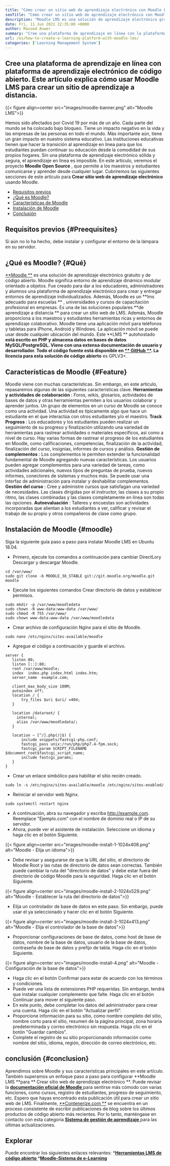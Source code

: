 ```yaml
---
title: "Cómo crear un sitio web de aprendizaje electrónico con Moodle LMS" 
seoTitle: "Cómo crear un sitio web de aprendizaje electrónico con Moodle LMS" 
description: "Moodle LMS es una solución de aprendizaje electrónico gratuito y de código abierto para crear una plataforma de aprendizaje en línea. Echa un vistazo a la guía para familiarizarse con ella." 
date: Fri, 11 Jun 2021 22:35:00 +0000
author: Masood Anwer
summary: "Cree una plataforma de aprendizaje en línea con la plataforma de aprendizaje electrónico de código abierto. Este artículo explica cómo usar Moodle LMS para crear un sitio de aprendizaje a distancia." 
url: /es/how-to-create-e-learning-platform-with-moodle-lms/
categories: ['Learning Management System']
---
```


## Cree una plataforma de aprendizaje en línea con plataforma de aprendizaje electrónico de código abierto. Este artículo explica cómo usar Moodle LMS para crear un sitio de aprendizaje a distancia.

{{< figure align=center src="images/moodle-banner.png" alt="Moodle LMS">}}

Hemos sido afectados por Covid 19 por más de un año. Cada parte del mundo se ha colocado bajo bloqueo. Tiene un impacto negativo en la vida y las empresas de las personas en todo el mundo. Más importante aún, tiene un gran impacto en nuestro sistema educativo. Las instituciones educativas tienen que hacer la transición al aprendizaje en línea para que los estudiantes puedan continuar su educación desde la comodidad de sus propios hogares. Sin una plataforma de aprendizaje electrónico sólida y segura, el aprendizaje en línea es imposible. En este artículo, veremos el proyecto **Moodle Open Source** , que permite a los maestros y estudiantes comunicarse y aprender desde cualquier lugar.
Cubriremos las siguientes secciones de este artículo para **Crear sitio web de aprendizaje electrónico**  usando Moodle.
  * [Requisitos previos][1]
  * [¿Qué es Moodle?][2]
  * [Características de Moodle][3]
  * [Instalación de Moodle][4]
  * [Conclusión][5]

## Requisitos previos   {#Preequisites}
Si aún no lo ha hecho, debe instalar y configurar el entorno de la lámpara en su servidor.

## ¿Qué es Moodle?   {#Qué}
[**Moodle **][6] es una solución de aprendizaje electrónico gratuito y de código abierto. Moodle significa entorno de aprendizaje dinámico modular orientado a objetos. Fue creado para dar a los educadores, administradores y alumnos una plataforma de aprendizaje electrónico para crear y entregar entornos de aprendizaje individualizados. Además, Moodle es un  **lms adecuado para escuelas ** , universidades y cursos de capacitación profesional en empresas. Es una de las soluciones populares  **de aprendizaje a distancia **  para crear un sitio web de LMS. Además, Moodle proporciona a los maestros y estudiantes herramientas ricas y entornos de aprendizaje colaborativo. Moodle tiene una aplicación móvil para teléfonos y tabletas para iPhone, Android y Windows. La aplicación móvil se puede usar desde cualquier ubicación del mundo. Este  **LMS **  autohostado  **está escrito en PHP y almacena datos en bases de datos MySQL/PostgreSQL. Viene con una extensa documentación de usuario y desarrollador. Todo el código fuente está disponible en [**  GitHub **][7]. La licencia para esta solución de código abierto**  es GPLV3+.

## Características de Moodle   {#Feature}
Moodle viene con muchas características. Sin embargo, en este artículo, repasaremos algunas de las siguientes características clave.
**Herramientas y actividades de colaboración** : Foros, wikis, glosarios, actividades de bases de datos y otras herramientas permiten a los usuarios colaborar y aprender juntos. Un grupo de elementos en un curso de Moodle se conoce como una actividad. Una actividad es típicamente algo que hace un estudiante en el que interactúa con otros estudiantes y/o el maestro.
**Track Progress** : Los educadores y los estudiantes pueden realizar un seguimiento de su progreso y finalización utilizando una variedad de herramientas para rastrear actividades o materiales específicos, así como a nivel de curso. Hay varias formas de rastrear el progreso de los estudiantes en Moodle, como calificaciones, competencias, finalización de la actividad, finalización del curso, insignias, informes de cursos y análisis.
**Gestión de complementos** : Los complementos le permiten extender la funcionalidad fundamental de Moodle agregando nuevas características. Los usuarios pueden agregar complementos para una variedad de tareas, como actividades adicionales, nuevos tipos de preguntas de prueba, nuevos informes, conectores de sistemas y muchos más. Se puede usar una interfaz de administración para instalar y deshabilitar complementos.
**Gestión del curso** : Cree y administre cursos que satisfagan una variedad de necesidades. Las clases dirigidas por el instructor, las clases a su propio ritmo, las clases combinadas y las clases completamente en línea son todas las opciones.
**Autoevaluación** : Talleres y encuestas son actividades incorporadas que alientan a los estudiantes a ver, calificar y revisar el trabajo de su propio y otros compañeros de clase como grupo.

## Instalación de Moodle   {#moodle}
Siga la siguiente guía paso a paso para instalar Moodle LMS en Ubuntu 18.04.
  * Primero, ejecute los comandos a continuación para cambiar DirectLory Descargar y descargar Moodle.
```
cd /var/www/
sudo git clone -b MOODLE_38_STABLE git://git.moodle.org/moodle.git moodle
```
  * Ejecute los siguientes comandos Crear directorio de datos y establecer permisos.
```
sudo mkdir -p /var/www/moodledata
sudo chown -R www-data:www-data /var/www/
sudo chmod -R 755 /var/www/
sudo chown www-data:www-data /var/www/moodledata
```
  * Crear archivo de configuración Nginx para el sitio de Moodle.
```
sudo nano /etc/nginx/sites-available/moodle
```
  * Agregue el código a continuación y guarde el archivo.
```
server {
   listen 80;
   listen [::]:80;
   root /var/www/moodle;
   index  index.php index.html index.htm;
   server_name  example.com;

   client_max_body_size 100M;
   autoindex off;
   location / {
       try_files $uri $uri/ =404;
   }

   location /dataroot/ {
     internal;
     alias /var/www/moodledata/;
   }

   location ~ [^/].php(/|$) {
       include snippets/fastcgi-php.conf;
       fastcgi_pass unix:/run/php/php7.4-fpm.sock;
       fastcgi_param SCRIPT_FILENAME $document_root$fastcgi_script_name;
       include fastcgi_params;
   }
}
```
  * Crear un enlace simbólico para habilitar el sitio recién creado.
```
sudo ln -s /etc/nginx/sites-available/moodle /etc/nginx/sites-enabled/
```
  * Reiniciar el servidor web Nginx.
```
sudo systemctl restart nginx
```
  * A continuación, abra su navegador y escriba http://example.com. Reemplace "Ejemplo.com" con el nombre de dominio real o IP de su servidor.
  * Ahora, puede ver el asistente de instalación. Seleccione un idioma y haga clic en el botón Siguiente.

{{< figure align=center src="images/moodle-install-1-1024x408.png" alt="Moodle - Elija un idioma">}}

  * Debe revisar y asegurarse de que la URL del sitio, el directorio de Moodle Root y las rutas de directorio de datos sean correctas. También puede cambiar la ruta del "directorio de datos" y debe estar fuera del directorio de código Moodle para la seguridad. Haga clic en el botón Siguiente.

{{< figure align=center src="images/moodle-install-2-1024x529.png" alt="Moodle - Establecer la ruta del directorio de datos">}}

  * Elija un controlador de base de datos en este paso. Sin embargo, puede usar el ya seleccionado y hacer clic en el botón Siguiente.

{{< figure align=center src="images/moodle-install-3-1024x413.png" alt="Moodle - Elija el controlador de la base de datos">}}

  * Proporcionar configuraciones de base de datos, como host de base de datos, nombre de la base de datos, usuario de la base de datos, contraseña de base de datos y prefijo de tabla. Haga clic en el botón Siguiente.

{{< figure align=center src="images/moodle-install-4.png" alt="Moodle - Configuración de la base de datos">}}

  * Haga clic en el botón Confirmar para estar de acuerdo con los términos y condiciones.
  * Puede ver una lista de extensiones PHP requeridas. Sin embargo, tendrá que instalar cualquier complemento que falte. Haga clic en el botón Continuar para mover el siguiente paso.
  * En este punto, debe completar los datos del administrador para crear una cuenta. Haga clic en el botón "Actualizar perfil".
  * Proporcione información para su sitio, como nombre completo del sitio, nombre corto para el sitio, resumen de la página principal, zona horaria predeterminada y correo electrónico sin respuesta. Haga clic en el botón "Guardar cambios".
  * Complete el registro de su sitio proporcionando información como nombre del sitio, idioma, región, dirección de correo electrónico, etc.

## conclusión   {#conclusion}
Aprendimos sobre Moodle y sus características principales en este artículo. También superamos un enfoque paso a paso para configurar **Moodle LMS  **para **  Crear sitio web de aprendizaje electrónico **. Puede revisar la [ **documentación oficial de Moodle**  ][8] para sentirse más cómodo con varias funciones, como cursos, registro de estudiantes, progreso de seguimiento, etc. Espero que hayas encontrado esta publicación útil para crear un sitio web de LMS.
Finalmente, [**Contenerize.com **][9] se encuentra en un proceso consistente de escribir publicaciones de blog sobre los últimos productos de código abierto más recientes. Por lo tanto, manténgase en contacto con esta categoría [ **Sistema de gestión de aprendizaje**  ][10] para las últimas actualizaciones.

## Explorar
Puede encontrar los siguientes enlaces relevantes:
  *[**Herramientas LMS de código abierto** ][11]
  *[**Moodle-Sistema de e-Learning** ][12]

  
[1]: #Prerequisites
[2]: #What
[3]: #Features
[4]: #Moodle
[5]: #Conclusion
[6]: https://moodle.org/
[7]: https://github.com/moodle/moodle
[8]: https://docs.moodle.org/
[9]: https://containerize.com
[10]: https://blog.containerize.com/category/learning-management-system/
[11]: https://products.containerize.com/lms/
[12]: https://products.containerize.com/lms/moodle/
